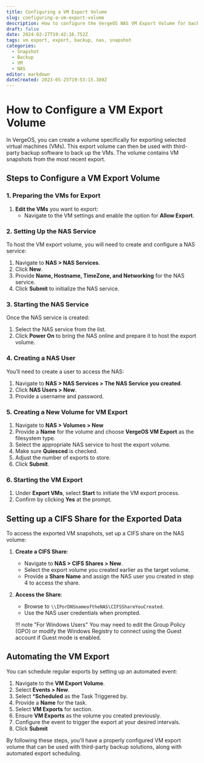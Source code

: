 ```yaml
---
title: Configuring a VM Export Volume
slug: configuring-a-vm-export-volume
description: How to configure the VergeOS NAS VM Export Volume for backup purposes.
draft: false
date: 2024-02-27T19:42:16.752Z
tags: vm export, export, backup, nas, snapshot
categories:
  - Snapshot
  - Backup
  - VM
  - NAS
editor: markdown
dateCreated: 2023-05-25T19:53:15.389Z
---
```


# How to Configure a VM Export Volume

In VergeOS, you can create a volume specifically for exporting selected virtual machines (VMs). This export volume can then be used with third-party backup software to back up the VMs. The volume contains VM snapshots from the most recent export.

## Steps to Configure a VM Export Volume

### 1. Preparing the VMs for Export

1. **Edit the VMs** you want to export:
    - Navigate to the VM settings and enable the option for **Allow Export**. 

### 2. Setting Up the NAS Service

To host the VM export volume, you will need to create and configure a NAS service:

1. Navigate to **NAS > NAS Services**.
2. Click **New**.
3. Provide **Name, Hostname, TimeZone, and Networking** for the NAS service.
6. Click **Submit** to initialize the NAS service.

### 3. Starting the NAS Service

Once the NAS service is created:

1. Select the NAS service from the list.
2. Click **Power On** to bring the NAS online and prepare it to host the export volume.

### 4. Creating a NAS User

You’ll need to create a user to access the NAS:

1. Navigate to **NAS > NAS Services > The NAS Service you created**.
2. Click **NAS Users > New**.
3. Provide a username and password.

### 5. Creating a New Volume for VM Export

1. Navigate to **NAS > Volumes > New**
3. Provide a **Name** for the volume and choose **VergeOS VM Export** as the filesystem type.
4. Select the appropriate NAS service to host the export volume.
5. Make sure **Quiesced** is checked.
6. Adjust the number of exports to store.
7. Click **Submit**.

### 6. Starting the VM Export

1. Under **Export VMs**, select **Start** to initiate the VM export process.
2. Confirm by clicking **Yes** at the prompt.

## Setting up a CIFS Share for the Exported Data

To access the exported VM snapshots, set up a CIFS share on the NAS volume:

1. **Create a CIFS Share**:
   - Navigate to **NAS > CIFS Shares > New**.
   - Select the export volume you created earlier as the target volume.
   - Provide a **Share Name** and assign the NAS user you created in step 4 to access the share.

2. **Access the Share**:
   - Browse to `\\IPorDNSnameoftheNAS\CIFSShareYouCreated`.
   - Use the NAS user credentials when prompted.
   
   !!! note "For Windows Users"
   You may need to edit the Group Policy (GPO) or modify the Windows Registry to connect using the Guest account if Guest mode is enabled.

## Automating the VM Export

You can schedule regular exports by setting up an automated event:

1. Navigate to the **VM Export Volume**.
2. Select **Events > New**.
3. Select ***Scheduled** as the Task Triggered by.
4. Provide a **Name** for the task.
5. Select **VM Exports** for section.
6. Ensure **VM Exports** as the volume you created previously.
7. Configure the event to trigger the export at your desired intervals.
8. Click **Submit**

By following these steps, you'll have a properly configured VM export volume that can be used with third-party backup solutions, along with automated export scheduling.
